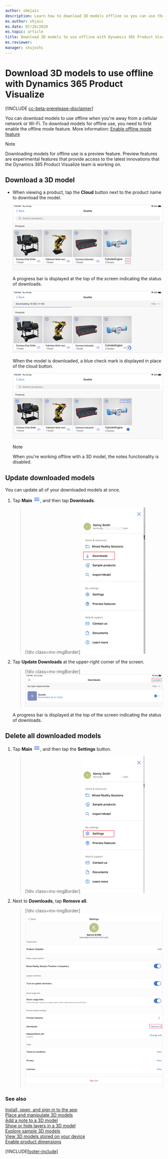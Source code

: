 ```yaml
---
author: sbmjais
description: Learn how to download 3D models offline so you can use them when you don't have access to a network.
ms.author: shjais
ms.date: 07/29/2020
ms.topic: article
title: Download 3D models to use offline with Dynamics 365 Product Visualize
ms.reviewer: 
manager: shujoshi
---
```


# Download 3D models to use offline with Dynamics 365 Product Visualize

[!INCLUDE [cc-beta-prerelease-disclaimer](../includes/cc-beta-prerelease-disclaimer.md)]

You can download models to use offline when you're away from a cellular network or Wi-Fi. To download models for offline use, you need to first enable the offline mode feature. More information: [Enable offline mode feature](enable-preview-features.md)

> [!NOTE]
> Downloading models for offline use is a preview feature. Preview features are experimental features that provide access to the latest innovations that the Dynamics 365 Product Visualize team is working on.

## Download a 3D model

- When viewing a product, tap the **Cloud** button next to the product name to download the model.

   ![Cloud button.](media/cloud-button.PNG "Cloud button")

   A progress bar is displayed at the top of the screen indicating the status of downloads.

   ![Model download in progress.](media/model-download-progress.PNG "Model download in progress")

   When the model is downloaded, a blue check mark is displayed in place of the cloud button.

   ![Model downloaded button.](media/model-downloaded.PNG "Model downloaded button")

   > [!NOTE]
   > When you're working offline with a 3D model, the notes functionality is disabled.

## Update downloaded models

You can update all of your downloaded models at once.

1. Tap **Main** ![Main menu.](media/hamburger-icon.png "Main menu"), and then tap **Downloads**.

      > [!div class=mx-imgBorder]
      > ![Downloads options.](media/downloads-option.png "Downloads options")

2. Tap **Update Downloads** at the upper-right corner of the screen.

      > [!div class=mx-imgBorder]
      > ![Update downloads button.](media/update-downloads.png "Update downloads button")

      A progress bar is displayed at the top of the screen indicating the status of downloads.

## Delete all downloaded models

1. Tap **Main** ![Main menu.](media/hamburger-icon.png "Main menu"), and then tap the **Settings** button.

      > [!div class=mx-imgBorder]
      > ![Settings button.](media/edit-account-settings.png "Settings button")

2. Next to **Downloads**, tap **Remove all**.

      > [!div class=mx-imgBorder]
      > ![Remove all setting.](media/remove-all-setting.png "Remove all setting")

### See also

[Install, open, and sign in to the app](sign-in.md)<br>
[Place and manipulate 3D models](manipulate-models.md)<br>
[Add a note to a 3D model](add-note.md)<br>
[Show or hide layers in a 3D model](layers.md)<br>
[Explore sample 3D models](explore-samples.md)<br>
[View 3D models stored on your device](browse-models.md)<br>
[Enable product dimensions](product-dimensions.md)


[!INCLUDE[footer-include](../includes/footer-banner.md)]
